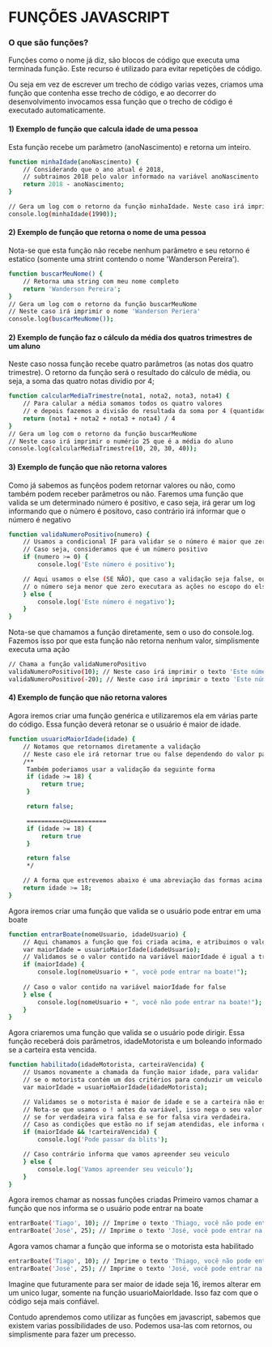 # FUNÇÕES JAVASCRIPT
### O que são funções?
Funções como o nome já diz, são blocos de código que executa uma terminada função. Este recurso é utilizado para evitar repetições de código.

Ou seja em vez de escrever um trecho de código varias vezes, criamos uma função que contenha esse trecho de código, e ao decorrer do desenvolvimento invocamos essa função que o trecho de código é executado automaticamente.

#### 1) Exemplo de função que calcula idade de uma pessoa

Esta função recebe um parâmetro (anoNascimento) e retorna um inteiro.

```bash
function minhaIdade(anoNascimento) {
    // Considerando que o ano atual é 2018, 
    // subtraimos 2018 pelo valor informado na variável anoNascimento
    return 2018 - anoNascimento;
}

// Gera um log com o retorno da função minhaIdade. Neste caso irá imprimir o número 28
console.log(minhaIdade(1990));
```

#### 2) Exemplo de função que retorna o nome de uma pessoa

Nota-se que esta função não recebe nenhum parâmetro e seu retorno é estatico (somente uma strint contendo o nome 'Wanderson Pereira').
```bash
function buscarMeuNome() {
    // Retorna uma string com meu nome completo
    return 'Wanderson Pereira';
}
// Gera um log com o retorno da função buscarMeuNome
// Neste caso irá imprimir o nome 'Wanderson Periera'
console.log(buscarMeuNome());
```
#### 2) Exemplo de função faz o cálculo da média dos quatros trimestres de um aluno

Neste caso nossa função recebe quatro parâmetros (as notas dos quatro trimestre). O retorno da função será o resultado do cálculo de média, ou seja, a soma das quatro notas dividio por 4;
```bash
function calcularMediaTrimestre(nota1, nota2, nota3, nota4) {
    // Para calular a média somamos todos os quatro valores
    // e depois fazemos a divisão do resultada da soma por 4 (quantidade de notas)
    return (nota1 + nota2 + nota3 + nota4) / 4
}
// Gera um log com o retorno da função buscarMeuNome
// Neste caso irá imprimir o numério 25 que é a média do aluno
console.log(calcularMediaTrimestre(10, 20, 30, 40));
```

#### 3) Exemplo de função que não retorna valores

Como já sabemos as funçẽos podem retornar valores ou não, como também podem receber parâmetros ou não. Faremos uma função que valida se um determinado número é positivo, e caso seja, irá gerar um log informando que o número é positovo, caso contrário irá informar que o número é negativo
```bash
function validaNumeroPositivo(numero) {
    // Usamos a condicional IF para validar se o número é maior que zero
    // Caso seja, consideramos que é um número positivo
    if (numero >= 0) {
        console.log('Este número é positivo');

    // Aqui usamos o else (SE NÃO), que caso a validação seja false, ou seja, 
    // o número seja menor que zero executara as ações no escopo do else
    } else {
        console.log('Este número é negativo');
    }
}
```

Nota-se que chamamos a função diretamente, sem o uso do console.log. Fazemos isso por que esta função não retorna nenhum valor, simplismente executa uma ação
```bash
// Chama a função validaNumeroPositivo
validaNumeroPositivo(10); // Neste caso irá imprimir o texto 'Este número é positivo'
validaNumeroPositivo(-20); // Neste caso irá imprimir o texto 'Este número é negativo'
```

#### 4) Exemplo de função que não retorna valores

Agora iremos criar uma função genérica e utilizaremos ela em várias parte do código. Essa função deverá retonar se o usuário é maior de idade.
```bash
function usuarioMaiorIdade(idade) {
    // Notamos que retornamos diretamente a validação 
    // Neste caso ele irá retornar true ou false dependendo do valor passado no parâmetro idade
    /**
     Também poderiamos usar a validação da seguinte forma
     if (idade >= 18) {
         return true;
     }

     return false;

     ==========ou==========
     if (idade >= 18) {
         return true
     }

     return false
     */

    // A forma que estrevemos abaixo é uma abreviação das formas acima
    return idade >= 18;
}
```
Agora iremos criar uma função que valida se o usuário pode entrar em uma boate

```bash
function entrarBoate(nomeUsuario, idadeUsuario) {
    // Aqui chamamos a função que foi criada acima, e atribuimos o valor que ela retorna para a variável maiorIdade
    var maiorIdade = usuarioMaiorIdade(idadeUsuario);
    // Validamos se o valor contido na variável maiorIdade é igual a true
    if (maiorIdade) {
        console.log(nomeUsuario + ", você pode entrar na boate!");
    
    // Caso o valor contido na variável maiorIdade for false
    } else {
        console.log(nomeUsuario + ", você não pode entrar na boate!");        
    }
}
```
Agora criaremos uma função que valida se o usuário pode dirigir. Essa função receberá dois parâmetros, idadeMotorista e um boleando informado se a carteira esta vencida.
```bash
function habilitado(idadeMotorista, carteiraVencida) {
    // Usamos novamente a chamada da função maior idade, para validar 
    // se o motorista contém um dos critérios para conduzir um veiculo
    var maiorIdade = usuarioMaiorIdade(idadeMotorista);

    // Validamos se o motorista é maior de idade e se a carteira não esta vencida
    // Nota-se que usamos o ! antes da variável, isso nega o seu valor atual, ou seja, 
    // se for verdadeira vira falsa e se for falsa vira verdadeira.
    // Caso as condições que estão no if sejam atendidas, ele informa que o usuário pode passar na blits
    if (maiorIdade && !carteiraVencida) {
        console.log('Pode passar da blits');

    // Caso contrário informa que vamos apreender seu veiculo
    } else {
        console.log('Vamos apreender seu veiculo');
    }
}
```

Agora iremos chamar as nossas funções criadas
Primeiro vamos chamar a função que nos informa se o usuário pode entrar na boate
```bash
entrarBoate('Tiago', 10); // Imprime o texto 'Thiago, você não pode entrar na boate!'
entrarBoate('José', 25); // Imprime o texto 'José, você pode entrar na boate!'
```

Agora vamos chamar a função que informa se o motorista esta habilitado
```bash
entrarBoate('Tiago', 10); // Imprime o texto 'Thiago, você não pode entrar na boate!'
entrarBoate('José', 25); // Imprime o texto 'José, você pode entrar na boate!'
```

Imagine que futuramente para ser maior de idade seja 16, iremos alterar em um unico lugar, somente na função usuarioMaiorIdade. Isso faz com que o código seja mais confiável.


Contudo aprendemos como utilizar as funções em javascript, sabemos que existem varias possíbilidades de uso. Podemos usa-las com retornos, ou simplismente para fazer um precesso.

